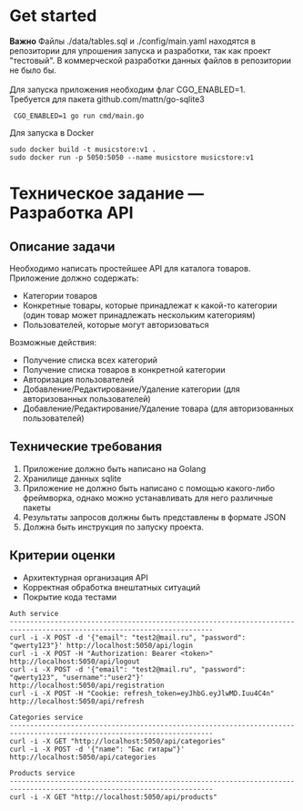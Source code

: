# Get started
**Важно** Файлы ./data/tables.sql и ./config/main.yaml находятся в репозитории для упрошения запуска и разработки, так как проект "тестовый". В коммерческой разработки данных файлов в репозитории не было бы.<br/><br/>
Для запуска приложения необходим флаг CGO_ENABLED=1.<br/>
Требуется для пакета github.com/mattn/go-sqlite3
```
 CGO_ENABLED=1 go run cmd/main.go
```

Для запуска в Docker
```
sudo docker build -t musicstore:v1 .
sudo docker run -p 5050:5050 --name musicstore musicstore:v1
```

# Техническое задание — Разработка API

## Описание задачи

Необходимо написать простейшее API для каталога товаров. Приложение должно содержать:
- Категории товаров
- Конкретные товары, которые принадлежат к какой-то категории (один товар может принадлежать нескольким категориям)
- Пользователей, которые могут авторизоваться

Возможные действия:
- Получение списка всех категорий
- Получение списка товаров в конкретной категории
- Авторизация пользователей
- Добавление/Редактирование/Удаление категории (для авторизованных пользователей)
- Добавление/Редактирование/Удаление товара (для авторизованных пользователей)

## Технические требования
1. Приложение должно быть написано на Golang
2. Хранилище данных sqlite
3. Приложение не должно быть написано с помощью какого-либо фреймворка, однако можно устанавливать для него различные пакеты
4. Результаты запросов должны быть представлены в формате JSON
5. Должна быть инструкция по запуску проекта.

## Критерии оценки
- Архитектурная организация API
- Корректная обработка внештатных ситуаций
- Покрытие кода тестами


```text
Auth service
------------------------------------------------------------------------------------------------------------------------
curl -i -X POST -d '{"email": "test2@mail.ru", "password": "qwerty123"}' http://localhost:5050/api/login
curl -i -X POST -H "Authorization: Bearer <token>" http://localhost:5050/api/logout
curl -i -X POST -d '{"email": "test2@mail.ru", "password": "qwerty123", "username":"user2"}' http://localhost:5050/api/registration
curl -i -X POST -H "Cookie: refresh_token=eyJhbG.eyJlwMD.Iuu4C4n" http://localhost:5050/api/refresh

Categories service
------------------------------------------------------------------------------------------------------------------------
curl -i -X GET "http://localhost:5050/api/categories"
curl -i -X POST -d '{"name": "Бас гитары"}' http://localhost:5050/api/categories

Products service
------------------------------------------------------------------------------------------------------------------------
curl -i -X GET "http://localhost:5050/api/products"
```
